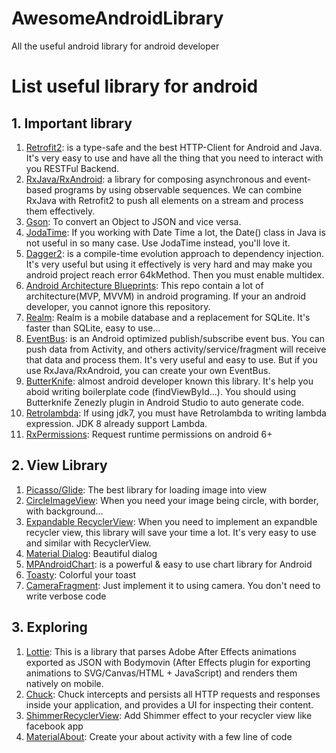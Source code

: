 # AwesomeAndroidLibrary
All the useful android library for android developer
# List useful library for android
## 1. Important library
1. [Retrofit2](http://square.github.io/retrofit/): is a type-safe and the best HTTP-Client for Android and Java. It's very easy to use and have all the thing that you need to interact with you RESTFul Backend.
2. [RxJava/RxAndroid](https://github.com/ReactiveX/RxAndroid): a library for composing asynchronous and event-based programs by using observable sequences. We can combine RxJava with Retrofit2 to push all elements on a stream and process them effectively.
3. [Gson](https://github.com/google/gson): To convert an Object to JSON and vice versa.
4. [JodaTime](https://github.com/JodaOrg/joda-time): If you working with Date Time a lot, the Date() class in Java is not useful in so many case. Use JodaTime instead, you'll love it.
5. [Dagger2](https://github.com/google/dagger): is a compile-time evolution approach to dependency injection. It's very useful but using it effectively is very hard and may make you android project reach error 64kMethod. Then you must enable multidex.
6. [Android Architecture Blueprints](): This repo contain a lot of architecture(MVP, MVVM) in android programing. If your an android developer, you cannot ignore this repository.
7. [Realm](https://realm.io/): Realm is a mobile database and a replacement for SQLite. It's faster than SQLite, easy to use...
8. [EventBus](https://github.com/greenrobot/EventBus): is an Android optimized publish/subscribe event bus. You can push data from Activity, and others activity/service/fragment will receive that data and process them. It's very useful and easy to use. But if you use RxJava/RxAndroid, you can create your own EventBus.
9. [ButterKnife](http://jakewharton.github.io/butterknife/): almost android developer known this library. It's help you aboid writing boilerplate code (findViewById...). You should using Butterknife Zenezly plugin in Android Studio to auto generate code.
10. [Retrolambda](https://github.com/evant/gradle-retrolambda): If using jdk7, you must have Retrolambda to writing lambda expression. JDK 8 already support Lambda.
11. [RxPermissions](https://github.com/tbruyelle/RxPermissions): Request runtime permissions on android 6+
## 2. View Library
1. [Picasso/Glide](http://square.github.io/picasso/): The best library for loading image into view
2. [CircleImageView](https://github.com/hdodenhof/CircleImageView): When you need your image being circle, with border, with background...
3. [Expandable RecyclerView](https://github.com/bignerdranch/expandable-recycler-view): When you need to implement an expandble recycler view, this library will save your time a lot. It's very easy to use and similar with RecyclerView.
4. [Material Dialog](https://github.com/afollestad/material-dialogs): Beautiful dialog
5. [MPAndroidChart](https://github.com/PhilJay/MPAndroidChart): is a powerful & easy to use chart library for Android
6. [Toasty](https://github.com/GrenderG/Toasty): Colorful your toast
7. [CameraFragment](https://github.com/florent37/CameraFragment): Just implement it to using camera. You don't need to write verbose code
## 3. Exploring
1. [Lottie](https://github.com/airbnb/lottie-android): This is a library that parses Adobe After Effects animations exported as JSON with Bodymovin (After Effects plugin for exporting animations to SVG/Canvas/HTML + JavaScript) and renders them natively on mobile.
2. [Chuck](https://github.com/jgilfelt/chuck):  Chuck intercepts and persists all HTTP requests and responses inside your application, and provides a UI for inspecting their content.
3. [ShimmerRecyclerView](https://github.com/sharish/ShimmerRecyclerView): Add Shimmer effect to your recycler view like facebook app
4. [MaterialAbout](https://github.com/jrvansuita/MaterialAbout): Create your about activity with a few line of code

